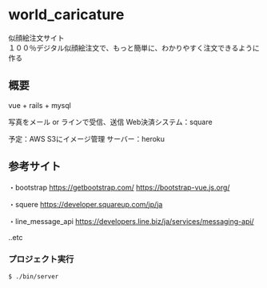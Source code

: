 # world_caricature

似顔絵注文サイト<br>
１００％デジタル似顔絵注文で、もっと簡単に、わかりやすく注文できるように作る

## 概要

vue + rails + mysql

写真をメール or ラインで受信、送信
Web決済システム：square

予定：AWS S3にイメージ管理
サーバー：heroku

## 参考サイト

・bootstrap
https://getbootstrap.com/
https://bootstrap-vue.js.org/

・squere
https://developer.squareup.com/jp/ja

・line_message_api
https://developers.line.biz/ja/services/messaging-api/

..etc


### プロジェクト実行

    $ ./bin/server
